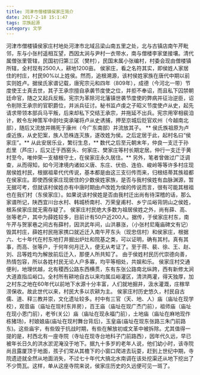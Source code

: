 ```yaml
---
title: 河津市僧楼镇侯家庄简介
date: 2017-2-18 15:1:47
tags: 宗族起源
category: 文学
---
```


河津市僧楼镇侯家庄村地处河津市北域吕梁山南五里之处，北与古镇店南午芹毗邻，东与小张村遥相互望，西因太涧与尹村一衣带水，南与僧楼李家堡接壤。清代属僧张里管辖，民国初归第三区（樊村），民国末属小张编村，村委会现由僧楼镇所辖，全村现有2500人，耕地1200亩。
侯家庄，看之名符其实，即侯姓人家居住的村庄，村民90%以上姓侯。然而，追根溯源，该村侯姓家族在唐代中期以前实则姓卢。据侯氏家谱记载，唐宪宗元和四年（809年），成德（今河北一带）节度使王士真去世，其子王承宗擅自承袭节度使之位，并拒不奉诏，而且私下囚禁朝廷命官，随之又起兵反叛。宪宗为革除河北藩镇世袭节度使的弊病并征治逆臣，诏令削除王承宗的官职爵位，并派兵征讨。秘书监卢虔之子昭义节度使卢从史，起先请求带领本部兵马平叛，后来却私下交结王承宗，并拖延不出兵。宪宗用宰相裴洎计，敕令左神策军中尉吐突承璀将卢从史诱捕，押至京城后贬官欢州（今越南北部），随后又流放并赐死于康州（今广东南部）并流放其子。 ** 侯氏族祖原为卢虔近族，从史犯案，族人恐株连灭族，遂改姓为侯。之后定居于此，起村名曰“侯家庄”。** 从此安居乐业，繁衍生息，** 数代之后至元朝末年，仲良一支迁于孙彪里（芦庄），后又迁于西窑头、何家庄、樊家庄等村长期定居。仲行一支迁于黄村至今。唯仲荣一支植根守土，在侯家庄永久居住。** 另外，笔者曾做过广泛调查，从而得知，如今河津境内诸如义唐、东庄、伏伯、连伯、峻岭等等许多村庄现居侯姓村民，根据祖辈代代传说，基本都是由这三支衍传而来，归根结蒂其族祖都在侯家庄。即使西侯家庄现居住的少数侯姓家族，是否与我村侯姓有血脉渊源，暂无据可考，但就该村侯姓亦有中唐时期由卢改姓为侯的传说而言，很有可能其根祖也在我们村（东侯家庄）。如果说该村侯姓是否由我村迁出尚有待深稽的话，那么家谱所记，陕西宜川台水村、韩城桥南村、万荣皇甫村、乡宁瓜峪背阴山之侯姓，根系侯家庄就无需存疑了。
侯家庄村民绝大多数为祖居侯姓之外，尚有薛、高、张等老户，其中为薛姓较多，目前计有50户近200人。据传，于侯家庄村东，南午芹与贺家巷之间古有薛村，因洪武年间，山洪暴涨，（小张村尼庵庙碑文有记）毁其村庄，薛姓村民拖家携口就近迁入南午芹东头（现忠信村）和侯家庄，根据六、七十年代在村东地打井掘出炉灶和院基之类，可以证明，确有其村。真有其事，而高、张等户，于何年何月迁入，便无从考证了。至于蒋、裴、徐、王、赵、刘、吕等姓均为解放前后迁入，那便人所共知了。
由于侯姓村民历代崇德向善，热情包容，所以各姓村民无论人户多寡，均平等相处，共娱和乐。
侯家庄村交通便利，地理优越，北有稷西公路东西横贯，东有东张公路南北纵跨，西有新修太涧大道直指瓜峪口。全村所有耕地自古以来均属瓜峪灌区，清洪两灌，得天独厚，加之村东之地在60年代以前地下水源十分丰富，人们就地掘井，汲水灌溉，庄稼旱涝保收。故此世代以来，村民大多以农耕为主。
侯家庄村历史悠久，村民自古儒、道、释三教并崇，文化遗址较多。村中有三官（天、地、人）庙（庙址在现学校），观音庙（庙址在现村东井房），百王庙（庙址在现广杰门前），祖师庙（庙址在现小恩门前），老爷(关公）庙（庙址在现永福门前），土地庙（庙址在麻地现作栋猪场)，村娘娘庙(庙址在现村舞台背后)，玉皇庙(庙址在现东张路三朱门前路东)。这些庙宇，有些毁于抗战时期，有些在解放初或文革中被拆除。尤其值得一提的是，村西北有一座寺院（寺址在现寺台地科子门前路西），因年代久远，早已被年长日久的洪水淤泥淹没于地下。据九十多岁的老年人说，他们幼小时，该寺院尚且露厦顶于地面，孩子们常从其檐下的小窗口爬进去玩耍，赶到上世纪中期，寺院遗迹就全然从地面消失，不过七十年代大搞北水南调在该处挖渠还从地下挖出了不少筒瓦。这样，单从这座寺院来说，侯家庄历史的久远便可见一斑了。